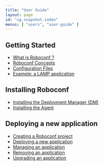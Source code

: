 ```yaml
---
title: "User Guide"
layout: page
id: "ug.snapshot.index"
menus: [ "users", "user-guide" ]
---
```


## Getting Started

* [What is Roboconf ?](what-is-roboconf.html)
* [Roboconf Concepts](roboconf-concepts.html)
* [Configuration Files](configuration-files.html)
* [Example: a LAMP application](lamp-example.html)

## Installing Roboconf

* [Installing the Deployment Manager (DM)]()
* [Installing the Agent]()

## Deploying a new application

* [Creating a Roboconf project]()
* [Deploying a new application]()
* [Managing an application]()
* [Removing an application]()
* [Upgrading an application]()
